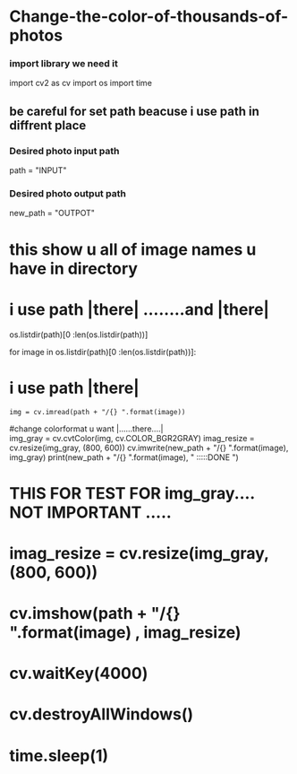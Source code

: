 # Change-the-color-of-thousands-of-photos




### import library we need it

import cv2 as  cv
import os
import time


## be careful for set path beacuse i use path in diffrent place

### Desired photo input path

path = "INPUT"

###  Desired photo output path

new_path = "OUTPOT"

# this show u all of image names u have in directory

# i use path |there|  ........and |there|

os.listdir(path)[0 :len(os.listdir(path))]



for image in os.listdir(path)[0 :len(os.listdir(path))]:
    
    
#      i use path |there|   
    img = cv.imread(path + "/{} ".format(image))
    
    
    
#change colorformat u want      |......there....|     
    img_gray = cv.cvtColor(img, cv.COLOR_BGR2GRAY)
    imag_resize = cv.resize(img_gray, (800, 600))
    cv.imwrite(new_path + "/{} ".format(image), img_gray)
    print(new_path + "/{} ".format(image), "   :::::DONE ")



#     THIS FOR TEST FOR img_gray.... NOT IMPORTANT .....
#     imag_resize = cv.resize(img_gray, (800, 600))
#     cv.imshow(path + "/{} ".format(image) , imag_resize)
#     cv.waitKey(4000)
#     cv.destroyAllWindows()
#     time.sleep(1)
